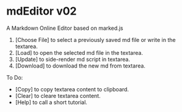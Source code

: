 # mdEditor v02
A Markdown Online Editor based on marked.js

1. [Choose File] to select a previously saved md file or write in the textarea.
2. [Load] to open the selected md file in the textarea.
3. [Update] to side-render md script in textarea.
4. [Download] to download the new md from textarea.

To Do:
- [Copy] to copy textarea content to clipboard.
- [Clear] to cleare textarea content.
- [Help] to call a short tutorial.

